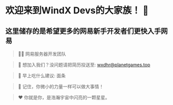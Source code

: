 # 欢迎来到WindX Devs的大家族！ 👋
## 这里储存的是希望更多的网易新手开发者们更快入手网易

> 🙋‍♀️ 网易服务器开发团队

> 🌈 想加入我们？没问题请把简历投送至: wxdhr@planetgames.top

> 🍿 早上吃什么建议: 面条

> 🧙 记住，你微小的力量一样可以做大事情！

> ❤️ 你就是你，是浩瀚宇宙中闪亮的一颗星星。

